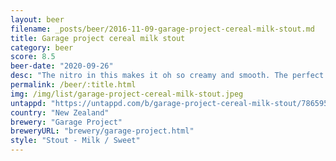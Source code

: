 ```yaml
---
layout: beer
filename: _posts/beer/2016-11-09-garage-project-cereal-milk-stout.md
title: Garage project cereal milk stout
category: beer
score: 8.5
beer-date: "2020-09-26"
desc: "The nitro in this makes it oh so creamy and smooth. The perfect breakfast drop"
permalink: /beer/:title.html
img: /img/list/garage-project-cereal-milk-stout.jpeg
untappd: "https://untappd.com/b/garage-project-cereal-milk-stout/786595"
country: "New Zealand"
brewery: "Garage Project"
breweryURL: "brewery/garage-project.html"
style: "Stout - Milk / Sweet"
---
```

